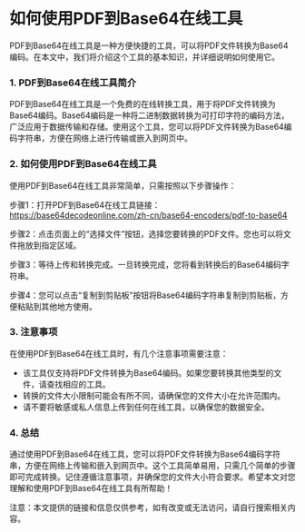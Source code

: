如何使用PDF到Base64在线工具
==================

PDF到Base64在线工具是一种方便快捷的工具，可以将PDF文件转换为Base64编码。在本文中，我们将介绍这个工具的基本知识，并详细说明如何使用它。

### 1. PDF到Base64在线工具简介

PDF到Base64在线工具是一个免费的在线转换工具，用于将PDF文件转换为Base64编码。Base64编码是一种将二进制数据转换为可打印字符的编码方法，广泛应用于数据传输和存储。使用这个工具，您可以将PDF文件转换为Base64编码字符串，方便在网络上进行传输或嵌入到网页中。

### 2. 如何使用PDF到Base64在线工具

使用PDF到Base64在线工具非常简单，只需按照以下步骤操作：

步骤1：打开PDF到Base64在线工具链接：<https://base64decodeonline.com/zh-cn/base64-encoders/pdf-to-base64>

步骤2：点击页面上的“选择文件”按钮，选择您要转换的PDF文件。您也可以将文件拖放到指定区域。

步骤3：等待上传和转换完成。一旦转换完成，您将看到转换后的Base64编码字符串。

步骤4：您可以点击“复制到剪贴板”按钮将Base64编码字符串复制到剪贴板，方便粘贴到其他地方使用。

### 3. 注意事项

在使用PDF到Base64在线工具时，有几个注意事项需要注意：

- 该工具仅支持将PDF文件转换为Base64编码。如果您要转换其他类型的文件，请查找相应的工具。
- 转换的文件大小限制可能会有所不同，请确保您的文件大小在允许范围内。
- 请不要将敏感或私人信息上传到任何在线工具，以确保您的数据安全。

### 4. 总结

通过使用PDF到Base64在线工具，您可以将PDF文件转换为Base64编码字符串，方便在网络上传输和嵌入到网页中。这个工具简单易用，只需几个简单的步骤即可完成转换。记住遵循注意事项，并确保您的文件大小符合要求。希望本文对您理解和使用PDF到Base64在线工具有所帮助！

注意：本文提供的链接和信息仅供参考，如有改变或无法访问，请自行搜索相关内容。
